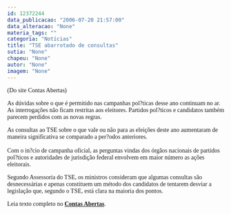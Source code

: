 ```yaml
---
id: 12372244
data_publicacao: "2006-07-20 21:57:00"
data_alteracao: "None"
materia_tags: ""
categoria: "Notícias"
title: "TSE abarrotado de consultas"
sutia: "None"
chapeu: "None"
autor: "None"
imagem: "None"
---
```

<p><P><FONT face=Verdana>(Do site Contas Abertas)</FONT></P></p>
<p><P><FONT face=Verdana>As dúvidas sobre o que é permitido nas campanhas pol?ticas desse ano continuam no ar. As interrogações não ficam restritas aos eleitores. Partidos pol?ticos e candidatos também parecem perdidos com as novas regras. </FONT></P></p>
<p><P><FONT face=Verdana>As consultas ao TSE sobre o que vale ou não para as eleições deste ano aumentaram de maneira significativa se comparado a per?odos anteriores.<BR><BR>Com o in?cio de campanha oficial, as perguntas vindas dos órgãos nacionais de partidos pol?ticos e autoridades de jurisdição federal envolvem em maior número as ações eleitorais. </FONT></P></p>
<p><P><FONT face=Verdana>Segundo Assessoria do TSE, os ministros consideram que algumas consultas são desnecessárias e apenas constituem um método dos candidatos de tentarem desviar a legislação que, segundo o TSE, está clara na maioria dos pontos.</FONT></P></p>
<p><P><FONT face=Verdana>Leia texto completo no <STRONG><A href=\"https://contasabertas.uol.com.br/noticias/detalhes_noticias.asp?auto=1445\" target=_blank>Contas Abertas</A></STRONG>.</FONT></P> </p>
